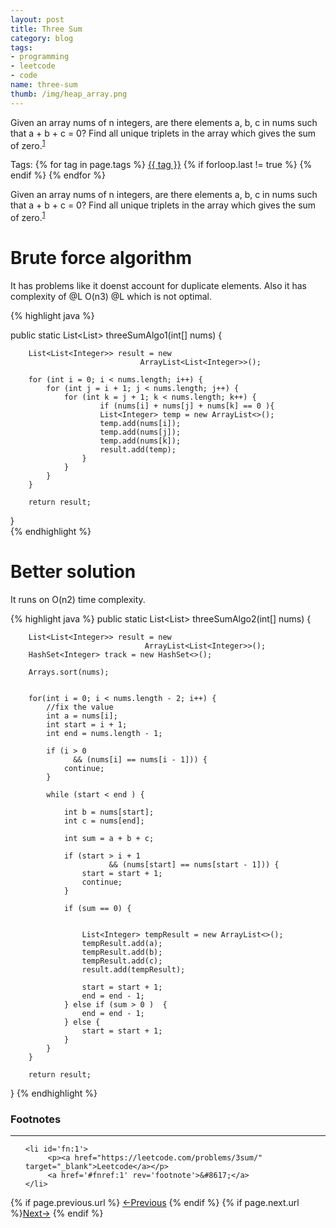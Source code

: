 ```yaml
---
layout: post
title: Three Sum
category: blog
tags:
- programming
- leetcode
- code
name: three-sum
thumb: /img/heap_array.png
---
```


<style type="text/css">
.myheading{font-family:Georgia, "Times New Roman", Times, serif;font-size:24px;margin-top:5px;margin-bottom:0;text-align:center;font-weight:400;color:#222}
.mysubheading{font-family:"Lucida Grande", Tahoma;font-size:10px;font-weight:lighter;font-variant:normal;text-transform:uppercase;color:#666;margin-top:10px;text-align:center!important;letter-spacing:.3em}


</style>


Given an array nums of n integers, are there elements a, b, c in nums such that a + b + c = 0? Find all unique triplets in the array which gives the sum of zero.<sup><a href='#fn:1' rel='footnote'>1</a></sup>
<!-- truncate_here -->
<p>Tags: {% for tag in page.tags %} <a class="mytag" href="/tag/{{ tag }}" title="View posts tagged with &quot;{{ tag }}&quot;">{{ tag }}</a>  {% if forloop.last != true %} {% endif %} {% endfor %} </p>


Given an array nums of n integers, are there elements a, b, c in nums such that a + b + c = 0? Find all unique triplets in the array which gives the sum of zero.<sup><a href='#fn:1' rel='footnote'>1</a></sup>

# Brute force algorithm 

It has problems like it doenst account for duplicate elements. Also it has complexity of @L O(n3) @L which is not optimal. 


{% highlight java %}

public static List<List<Integer>> threeSumAlgo1(int[] nums) {

        List<List<Integer>> result = new 
                                 ArrayList<List<Integer>>();

        for (int i = 0; i < nums.length; i++) {
            for (int j = i + 1; j < nums.length; j++) {
                for (int k = j + 1; k < nums.length; k++) {
                        if (nums[i] + nums[j] + nums[k] == 0 ){
                        List<Integer> temp = new ArrayList<>();
                        temp.add(nums[i]);
                        temp.add(nums[j]);
                        temp.add(nums[k]);
                        result.add(temp);
                    }
                }
            }
        }

        return result;
}	
{% endhighlight %}


# Better solution


It runs on O(n2) time complexity. 

{% highlight java %}
public static List<List<Integer>> threeSumAlgo2(int[] nums) {

        List<List<Integer>> result = new 
                                  ArrayList<List<Integer>>();
        HashSet<Integer> track = new HashSet<>();

        Arrays.sort(nums);


        for(int i = 0; i < nums.length - 2; i++) {
            //fix the value
            int a = nums[i];
            int start = i + 1;
            int end = nums.length - 1;

            if (i > 0 
                  && (nums[i] == nums[i - 1])) {
                continue;
            }

            while (start < end ) {

                int b = nums[start];
                int c = nums[end];

                int sum = a + b + c;

                if (start > i + 1 
                          && (nums[start] == nums[start - 1])) {
                    start = start + 1;
                    continue;
                }

                if (sum == 0) {


                    List<Integer> tempResult = new ArrayList<>();
                    tempResult.add(a);
                    tempResult.add(b);
                    tempResult.add(c);
                    result.add(tempResult);

                    start = start + 1;
                    end = end - 1;
                } else if (sum > 0 )  {
                    end = end - 1;
                } else {
                    start = start + 1;
                }
            }
        }

        return result;
}
{% endhighlight %}

<div class='footnotes'><h3>Footnotes</h3><hr />
  <ol>


    <li id='fn:1'>
         <p><a href="https://leetcode.com/problems/3sum/" target="_blank">Leetcode</a></p>
         <a href='#fnref:1' rev='footnote'>&#8617;</a>
    </li>
    
  </ol>
</div>


<nav class="pagination clear" style="padding-bottom:20px;">
{% if page.previous.url %} <a class="prev-item" href="{{page.previous.url}}" title="Previous Post: {{page.previous.title}}">&larr;Previous</a>   {% endif %}  {% if page.next.url %}<a class="next-item" href="{{page.next.url}}" title="Next Post: {{page.next.title}}">Next&rarr;</a>         {% endif %}
</nav>
